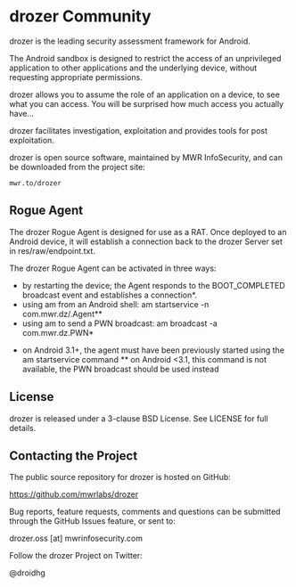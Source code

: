drozer Community
================

drozer is the leading security assessment framework for Android.

The Android sandbox is designed to restrict the access of an unprivileged
application to other applications and the underlying device, without requesting
appropriate permissions.

drozer allows you to assume the role of an application on a device, to see
what you can access. You will be surprised how much access you actually have...

drozer facilitates investigation, exploitation and provides tools for post
exploitation.

drozer is open source software, maintained by MWR InfoSecurity, and can be
downloaded from the project site:

    mwr.to/drozer


Rogue Agent
-----------

The drozer Rogue Agent is designed for use as a RAT. Once deployed to an
Android device, it will establish a connection back to the drozer Server set in
res/raw/endpoint.txt.

The drozer Rogue Agent can be activated in three ways:

  - by restarting the device; the Agent responds to the BOOT_COMPLETED
    broadcast event and establishes a connection*.
  - using am from an Android shell: am startservice -n com.mwr.dz/.Agent**
  - using am to send a PWN broadcast: am broadcast -a com.mwr.dz.PWN*

 *  on Android 3.1+, the agent must have been previously started using the am
    startservice command
**  on Android <3.1, this command is not available, the PWN broadcast should be
    used instead 


License
-------

drozer is released under a 3-clause BSD License.
See LICENSE for full details.


Contacting the Project
----------------------

The public source repository for drozer is hosted on GitHub:

  https://github.com/mwrlabs/drozer

Bug reports, feature requests, comments and questions can be submitted through
the GitHub Issues feature, or sent to:

  drozer.oss [at] mwrinfosecurity.com

Follow the drozer Project on Twitter:

  @droidhg

